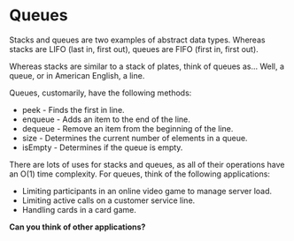 # Queues

Stacks and queues are two examples of abstract data types. Whereas stacks are LIFO (last in, first out), queues are FIFO (first in, first out).

Whereas stacks are similar to a stack of plates, think of queues as... Well, a queue, or in American English, a line.

Queues, customarily, have the following methods:

* peek - Finds the first in line.
* enqueue - Adds an item to the end of the line.
* dequeue - Remove an item from the beginning of the line.
* size - Determines the current number of elements in a queue.
* isEmpty - Determines if the queue is empty.

There are lots of uses for stacks and queues, as all of their operations have an O(1) time complexity. For queues, think of the following applications:

* Limiting participants in an online video game to manage server load.
* Limiting active calls on a customer service line.
* Handling cards in a card game.

**Can you think of other applications?**
